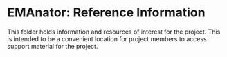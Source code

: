 # EMAnator: Reference Information

This folder holds information and resources of interest for the project.  This
is intended to be a convenient location for project members to access
support material for the project.
